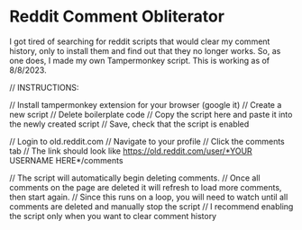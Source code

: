 # Reddit Comment Obliterator

I got tired of searching for reddit scripts that would clear my comment history, only to install them and find out that they no longer works.
So, as one does, I made my own Tampermonkey script. This is working as of 8/8/2023.

// INSTRUCTIONS:

// Install tampermonkey extension for your browser (google it)
// Create a new script
// Delete boilerplate code
// Copy the script here and paste it into the newly created script
// Save, check that the script is enabled

// Login to old.reddit.com
// Navigate to your profile
// Click the comments tab
// The link should look like https://old.reddit.com/user/*YOUR USERNAME HERE*/comments

// The script will automatically begin deleting comments.
// Once all comments on the page are deleted it will refresh to load more comments, then start again.
// Since this runs on a loop, you will need to watch until all comments are deleted and manually stop the script
// I recommend enabling the script only when you want to clear comment history
